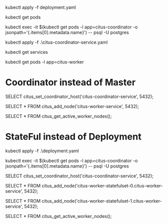 kubectl apply -f deployment.yaml

kubectl get pods

kubectl exec -it $(kubectl get pods -l app=citus-coordinator -o jsonpath='{.items[0].metadata.name}') -- psql -U postgres

kubectl apply -f .\citus-coordinator-service.yaml

kubectl get services

kubectl get pods -l app=citus-worker

# Coordinator instead of Master
SELECT citus_set_coordinator_host('citus-coordinator-service', 5432);

SELECT * FROM citus_add_node('citus-worker-service', 5432);

SELECT * FROM citus_get_active_worker_nodes();

# StateFul instead of Deployment
kubectl apply -f .\deployment.yaml

kubectl exec -it $(kubectl get pods -l app=citus-coordinator -o jsonpath='{.items[0].metadata.name}') -- psql -U postgres

SELECT citus_set_coordinator_host('citus-coordinator-service', 5432);

SELECT * FROM citus_add_node('citus-worker-statefulset-0.citus-worker-service', 5432);

SELECT * FROM citus_add_node('citus-worker-statefulset-1.citus-worker-service', 5432);

SELECT * FROM citus_get_active_worker_nodes();

